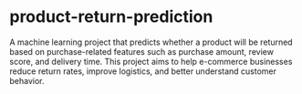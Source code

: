 # product-return-prediction
A machine learning project that predicts whether a product will be returned based on purchase-related features such as purchase amount, review score, and delivery time. This project aims to help e-commerce businesses reduce return rates, improve logistics, and better understand customer behavior.
